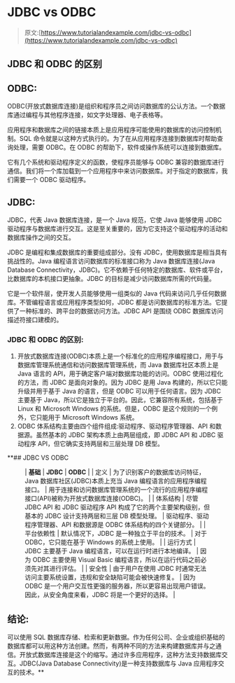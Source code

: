 # JDBC vs ODBC

> 原文:[https://www.tutorialandexample.com/jdbc-vs-odbc](https://www.tutorialandexample.com/jdbc-vs-odbc)

## JDBC 和 ODBC 的区别

## ODBC:

ODBC(开放式数据库连接)是组织和程序员之间访问数据库的公认方法。一个数据库通过编程与其他程序连接，如文字处理器、电子表格等。

应用程序和数据库之间的链接本质上是应用程序可能使用的数据库的访问控制机制。SQL 命令就是以这种方式执行的。为了在从应用程序连接到数据库时帮助查询处理，需要 ODBC。在 ODBC 的帮助下，软件或操作系统可以连接到数据库。

它有几个系统和驱动程序定义的函数，使程序员能够与 ODBC 兼容的数据库进行通信。我们将一个库加载到一个应用程序中来访问数据库。对于指定的数据库，我们需要一个 ODBC 驱动程序。

## JDBC:

JDBC，代表 Java 数据库连接，是一个 Java 规范，它使 Java 能够使用 JDBC 驱动程序与数据库进行交互。这是至关重要的，因为它支持这个驱动程序的活动和数据库操作之间的交互。

JDBC 是编程和集成数据库的重要组成部分。没有 JDBC，使用数据库是相当具有挑战性的。Java 编程语言访问数据库的标准接口称为 Java 数据库连接(Java Database Connectivity，JDBC)。它不依赖于任何特定的数据库、软件或平台，比数据库的本机接口更抽象。JDBC 的目标是减少访问数据库所需的代码量。

它是一个软件层，使开发人员能够使用一组类似的 Java 代码来访问几乎任何数据库。不管编程语言或应用程序类型如何，JDBC 都是访问数据库的标准方法。它提供了一种标准的、跨平台的数据访问方法。JDBC API 是围绕 ODBC 数据库访问描述符接口建模的。

### JDBC 和 ODBC 的区别:

1.  开放式数据库连接(ODBC)本质上是一个标准化的应用程序编程接口，用于与数据库管理系统通信和访问数据库管理系统，而 Java 数据库社区本质上是 Java 语言的 API，用于确定客户端对数据库功能的访问。ODBC 使用过程化的方法，而 JDBC 是面向对象的。因为 JDBC 是用 Java 构建的，所以它只能升级并用于基于 Java 的语言，但是 ODBC 可以用于任何语言。因为 JDBC 主要基于 Java，所以它是独立于平台的。因此，它兼容所有系统，包括基于 Linux 和 Microsoft Windows 的系统。但是，ODBC 是这个规则的一个例外，它只能用于 Microsoft Windows 系统。
2.  ODBC 体系结构主要由四个组件组成:驱动程序、驱动程序管理器、API 和数据源。虽然基本的 JDBC 架构本质上由两层组成，即 JDBC API 和 JDBC 驱动程序 API，但它确实支持两层和三层处理 DB 模型。

 **## JDBC VS ODBC

<figure class="wp-block-table">

| **基础** | **JDBC** | **ODBC** |
| 定义 | 为了识别客户的数据库访问特征，Java 数据库社区(JDBC)本质上充当 Java 编程语言的应用程序编程接口。 | 用于连接和访问数据库管理系统的一个流行的应用程序编程接口(API)被称为开放式数据库连接(ODBC)。 |
| 体系结构 | 尽管 JDBC API 和 JDBC 驱动程序 API 构成了它的两个主要架构级别，但基本的 JDBC 设计支持两层和三层 DB 模型处理。 | 驱动程序、驱动程序管理器、API 和数据源是 ODBC 体系结构的四个关键部分。 |
| 平台依赖性 | 默认情况下，JDBC 是一种独立于平台的技术。 | 对于 ODBC，它只能在基于 Windows 的系统上使用。 |
| 运行方式 | JDBC 主要基于 Java 编程语言，可以在运行时进行本地编译。 | 因为 ODBC 主要使用 Visual Basic 编程语言，所以在运行代码之前必须先对其进行评估。 |
| 安全性 | 由于用户在使用 JDBC 时通常无法访问主要系统设置，违规和安全缺陷可能会被快速修复。 | 因为 ODBC 是一个用户交互性更强的服务器，所以更容易出现用户错误。因此，从安全角度来看，JDBC 将是一个更好的选择。 |

</figure>

## 结论:

可以使用 SQL 数据库存储、检索和更新数据。作为任何公司、企业或组织基础的数据库都可以用这种方法创建。然而，有两种不同的方法来构建数据库并与之通信。开放式数据库连接是这个的缩写。通过许多应用程序，这种方法支持数据库交互。JDBC(Java Database Connectivity)是一种支持数据库与 Java 应用程序交互的技术。**
